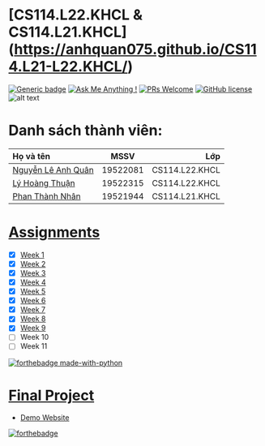 # [CS114.L22.KHCL & CS114.L21.KHCL] (https://anhquan075.github.io/CS114.L21-L22.KHCL/)
[![Generic badge](https://img.shields.io/badge/Status-working-<COLOR>.svg)](https://shields.io/)
[![Ask Me Anything !](https://img.shields.io/badge/Ask%20me-anything-1abc9c.svg)](https://github.com/anhquan075/CS114.L22.KHCL/issues/new)
[![PRs Welcome](https://img.shields.io/badge/PRs-welcome-brightgreen.svg?style=flat-square)](http://makeapullrequest.com)
[![GitHub license](https://img.shields.io/github/license/Naereen/StrapDown.js.svg)](https://github.com/anhquan075/CS114.L22.KHCL/blob/master/LICENSE)
![alt text](https://img.shields.io/badge/Laguage-Python-green)

# Danh sách thành viên:
| Họ và tên      | MSSV | Lớp     |
| :---        |    :----:   |          ---: |
| [Nguyễn Lê Anh Quân](https://github.com/anhquan075 "Quân's github")      | 19522081       | CS114.L22.KHCL  |
| [Lý Hoàng Thuận](https://github.com/20-8-21-1-14 "Thuận's github")   | 19522315        | CS114.L22.KHCL      |
| [Phan Thành Nhân](https://github.com/pthanhnhan "Nhân's github") | 19521944 | CS114.L21.KHCL|
# [Assignments](https://github.com/anhquan075/CS114.L22.KHCL/tree/main/Assignments "Assignments")

- [x] [Week 1](https://github.com/anhquan075/CS114.L21-L22.KHCL/tree/main/Assignments/Week1)
- [x] [Week 2](https://github.com/anhquan075/CS114.L21-L22.KHCL/tree/main/Assignments/Week2)
- [x] [Week 3](https://github.com/anhquan075/CS114.L21-L22.KHCL/tree/main/Assignments/Week3)
- [x] [Week 4](https://github.com/anhquan075/CS114.L21-L22.KHCL/tree/main/Assignments/Week4)
- [x] [Week 5](https://github.com/anhquan075/CS114.L21-L22.KHCL/tree/main/Assignments/Week5)
- [x] [Week 6](https://github.com/anhquan075/CS114.L21-L22.KHCL/tree/main/Assignments/Week6)
- [x] [Week 7](https://github.com/anhquan075/CS114.L21-L22.KHCL/tree/main/Assignments/Week7)
- [x] [Week 8](https://github.com/anhquan075/CS114.L21-L22.KHCL/tree/main/Assignments/Week8)
- [x] [Week 9](https://github.com/anhquan075/CS114.L21-L22.KHCL/tree/main/Assignments/Week9)
- [ ] Week 10
- [ ] Week 11

[![forthebadge made-with-python](http://ForTheBadge.com/images/badges/made-with-python.svg)](https://www.python.org/)
# [Final Project](https://github.com/anhquan075/CS114.L21-L22.KHCL/tree/main/Capstone-Final-Projects/ "Final Project")
- [Demo Website](https://aae6d35c64b6.ngrok.io/)
 
[![forthebadge](https://forthebadge.com/images/badges/built-with-love.svg)](https://forthebadge.com)
